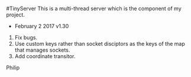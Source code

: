 #TinyServer
This is a multi-thread server which is the component of my project.   
+ February 2 2017 v1.30     
 1.  Fix bugs.    
 2.  Use custom keys rather than socket disciptors as the keys of the map that manages sockets. 
 3.  Add coordinate transitor.    

Philip 

